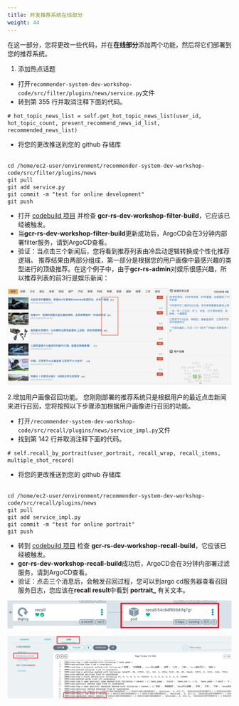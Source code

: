```yaml
---
title: 开发推荐系统在线部分
weight: 44
---
```


在这一部分，您将更改一些代码，并在**在线部分**添加两个功能，然后将它们部署到您的推荐系统。

1. 添加热点话题
- 打开`recommender-system-dev-workshop-code/src/filter/plugins/news/service.py`文件
- 转到第 355 行并取消注释下面的代码。
```
# hot_topic_news_list = self.get_hot_topic_news_list(user_id, hot_topic_count, present_recommend_news_id_list, recommended_news_list)
```
- 将您的更改推送到您的 github 存储库

```

cd /home/ec2-user/environment/recommender-system-dev-workshop-code/src/filter/plugins/news
git pull
git add service.py
git commit -m "test for online development"
git push

```

- 打开 [codebuild 项目](https://ap-northeast-1.console.aws.amazon.com/codesuite/codebuild/projects?region=ap-northeast-1) 并检查 **gcr-rs-dev-workshop-filter-build**，它应该已经被触发。
- 当**gcr-rs-dev-workshop-filter-build**更新成功后，ArgoCD会在3分钟内部署filter服务，请到ArgoCD查看。
- 验证：当点击三个新闻后，您将看到推荐列表由冷启动逻辑转换成个性化推荐逻辑。 推荐结果由两部分组成，第一部分是根据您的用户画像中最感兴趣的类型进行的顶级推荐。在这个例子中，由于**gcr-rs-admin**对娱乐很感兴趣，所以推荐列表的前3行是娱乐新闻：
  
![Top-Type-News](/images/top-type-news.png)

2.增加用户画像召回功能。 您刚刚部署的推荐系统只是根据用户的最近点击新闻来进行召回，您将按照以下步骤添加根据用户画像进行召回的功能。
- 打开`/recommender-system-dev-workshop-code/src/recall/plugins/news/service_impl.py`文件
- 找到第 142 行并取消注释下面的代码。
```
# self.recall_by_portrait(user_portrait, recall_wrap, recall_items, multiple_shot_record)
```
- 将您的更改推送到您的 github 存储库

```

cd /home/ec2-user/environment/recommender-system-dev-workshop-code/src/recall/plugins/news
git pull
git add service_impl.py
git commit -m "test for online portrait"
git push

```

- 转到 [codebuild 项目](https://ap-northeast-1.console.aws.amazon.com/codesuite/codebuild/projects?region=ap-northeast-1) 检查 **gcr-rs-dev-workshop-recall-build**，它应该已经被触发。
- **gcr-rs-dev-workshop-recall-build**成功后，ArgoCD会在3分钟内部署过滤服务，请到ArgoCD查看。
- 验证：点击三个消息后，会触发召回过程，您可以到argo cd服务器查看召回服务日志，您应该在**recall result**中看到 **portrait_** 有关文本。
  
![check-recall-service](/images/check-recall-service.png)

![recall-log](/images/recall-log.png)

